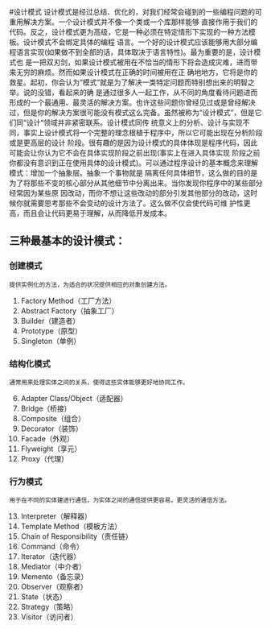 #设计模式
    设计模式是经过总结、优化的，对我们经常会碰到的一些编程问题的可重用解决方案。一个设计模式并不像一个类或一个库那样能够
    直接作用于我们的代码。反之，设计模式更为高级，它是一种必须在特定情形下实现的一种方法模板。设计模式不会绑定具体的编程
    语言。一个好的设计模式应该能够用大部分编程语言实现(如果做不到全部的话，具体取决于语言特性)。最为重要的是，设计模式也 
    是一把双刃剑，如果设计模式被用在不恰当的情形下将会造成灾难，进而带来无穷的麻烦。然而如果设计模式在正确的时间被用在正
    确地地方，它将是你的救星。起初，你会认为“模式”就是为了解决一类特定问题而特别想出来的明智之举。说的没错，看起来的确
    是通过很多人一起工作，从不同的角度看待问题进而形成的一个最通用、最灵活的解决方案。也许这些问题你曾经见过或是曾经解决
    过，但是你的解决方案很可能没有模式这么完备。虽然被称为“设计模式”，但是它们同“设计“领域并非紧密联系。设计模式同传
    统意义上的分析、设计与实现不同，事实上设计模式将一个完整的理念根植于程序中，所以它可能出现在分析阶段或是更高层的设计
    阶段。很有趣的是因为设计模式的具体体现是程序代码，因此可能会让你认为它不会在具体实现阶段之前出现(事实上在进入具体实现
    阶段之前你都没有意识到正在使用具体的设计模式)。可以通过程序设计的基本概念来理解模式：增加一个抽象层。抽象一个事物就是
    隔离任何具体细节，这么做的目的是为了将那些不变的核心部分从其他细节中分离出来。当你发现你程序中的某些部分经常因为某些原
    因改动，而你不想让这些改动的部分引发其他部分的改动，这时候你就需要思考那些不会变动的设计方法了。这么做不仅会使代码可维
    护性更高，而且会让代码更易于理解，从而降低开发成本。

## 三种最基本的设计模式：
### 创建模式
    提供实例化的方法，为适合的状况提供相应的对象创建方法。
1. Factory Method（工厂方法）
2. Abstract Factory（抽象工厂）
3. Builder（建造者）
4. Prototype（原型）
5. Singleton（单例）
### 结构化模式
    通常用来处理实体之间的关系，使得这些实体能够更好地协同工作。
6. Adapter Class/Object（适配器）
7. Bridge（桥接）
8. Composite（组合）
9. Decorator（装饰）
10. Facade（外观）
11. Flyweight（享元）
12. Proxy（代理）
### 行为模式
    用于在不同的实体建进行通信，为实体之间的通信提供更容易，更灵活的通信方法。
13. Interpreter（解释器）
14. Template Method（模板方法）
15. Chain of Responsibility（责任链）
16. Command（命令）
17. Iterator（迭代器）
18. Mediator（中介者）
19. Memento（备忘录）
20. Observer（观察者）
21. State（状态）
22. Strategy（策略）
23. Visitor（访问者）